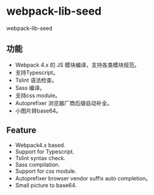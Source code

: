 # webpack-lib-seed
webpack-lib-seed

## 功能

* Webpack 4.x 的 JS 模块编译，支持各类模块规范。
* 支持Typescript。
* Tslint 语法检查。
* Sass 编译。
* 支持css module。
* Autoprefixer 浏览器厂商后缀自动补全。
* 小图片转base64。

## Feature

* Webpack4.x based.
* Support for Typescript.
* Tslint syntax check.
* Sass compilation.
* Support for css module.
* Autoprefixer browser vendor suffix auto completion。
* Small picture to base64.

